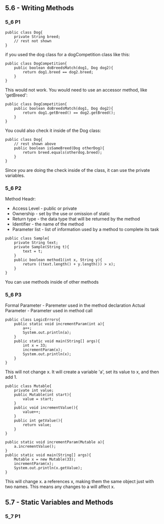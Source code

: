 ## 5.6 - Writing Methods
### 5_6 P1
```
public class Dog{
    private String breed;
    // rest not shown
}
```
if you used the dog class for a dogCompetition class like this:
```
public class DogCompetition{
    public boolean doBreedsMatch(dog1, Dog dog2){
        return dog1.breed == dog2.breed;
    }
}
```
This would not work. You would need to use an accessor method, like 'getBreed':
```
public class DogCompetition{
    public boolean doBreedsMatch(dog1, Dog dog2){
        return dog1.getBreed() == dog2.getBreed();
    }
}
```
You could also check it inside of the Dog class:
```
public class Dog{
    // rest shown above
    public boolean isSameBreed(Dog otherDog){
        return breed.equals(otherdog.breed);
    }
}
```
Since you are doing the check inside of the class, it can use the private variables.
### 5_6 P2
Method Headr:
+ Access Level - public or private
+ Ownership - set by the use or omission of static
+ Return type - the data type that will be returned by the method
+ Identifier - the name of the method
+ Parameter list - list of information used by a method to complete its task
```
public class Sample{
    private String text;
    private Sample(String t){
        text = t;
    }
    public boolean method1(int x, String y){
        return ((text.length() + y.length()) > x);
    }
}
```
You can use methods inside of other methods
### 5_6 P3
Formal Parameter - Paremeter used in the method declaration
Actual Parameter - Parameter used in method call
```
public class LogicErrors{
    public static void incrementParam(int a){
        a++;
        System.out.println(a);
    }
    public static void main(String[] args){
        int x = 33;
        incrementParam(x);
        System.out.println(x);
    }
}
```
This will not change x. It will create a variable 'a', set its value to x, and then add 1.
```
public class Mutable{
    private int value;
    public Mutable(int start){
        value = start;
    }
    public void incrementValue(){
        value++;
    }
    public int getValue(){
        return value;
    }
}
```
```
public static void incrementParam(Mutable a){
    a.incrementValue();
}
public static void main(String[] args){
    Mutable x = new Mutable(33);
    incrementParam(x);
    System.out.println(x.getValue);
}
```
This will change x. a references x, making them the same object just with two names. This means any changes to a will affect x.
## 5.7 - Static Variables and Methods
### 5_7 P1
